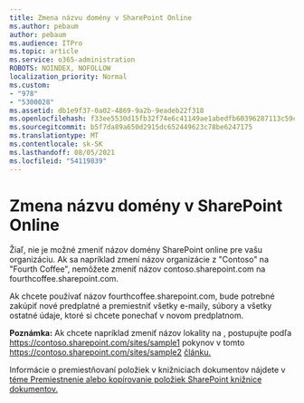 ```yaml
---
title: Zmena názvu domény v SharePoint Online
ms.author: pebaum
author: pebaum
ms.audience: ITPro
ms.topic: article
ms.service: o365-administration
ROBOTS: NOINDEX, NOFOLLOW
localization_priority: Normal
ms.custom:
- "978"
- "5300028"
ms.assetid: db1e9f37-0a02-4869-9a2b-9eadeb22f318
ms.openlocfilehash: f33ee5530d15fb32f74e6c41149ae1abedfb60396287113c59c6b4dc3af24017
ms.sourcegitcommit: b5f7da89a650d2915dc652449623c78be6247175
ms.translationtype: MT
ms.contentlocale: sk-SK
ms.lasthandoff: 08/05/2021
ms.locfileid: "54119839"
---
```

# <a name="change-domain-name-in-sharepoint-online"></a>Zmena názvu domény v SharePoint Online

Žiaľ, nie je možné zmeniť názov domény SharePoint online pre vašu organizáciu. Ak sa napríklad zmení názov organizácie z "Contoso" na "Fourth Coffee", nemôžete zmeniť názov contoso.sharepoint.com na fourthcoffee.sharepoint.com.
  
Ak chcete používať názov fourthcoffee.sharepoint.com, bude potrebné zakúpiť nové predplatné a premiestniť všetky e-maily, súbory a všetky ostatné údaje, ktoré si chcete ponechať v novom predplatnom.
  
 **Poznámka:** Ak chcete napríklad zmeniť názov lokality na , postupujte podľa https://contoso.sharepoint.com/sites/sample1 pokynov v tomto https://contoso.sharepoint.com/sites/sample2 [článku.](https://docs.microsoft.com/sharepoint/change-site-address) 
  
Informácie o premiestňovaní položiek v knižniciach dokumentov nájdete v [téme Premiestnenie alebo kopírovanie položiek SharePoint knižnice dokumentov.](https://go.microsoft.com/fwlink/?linkid=2025831)
  